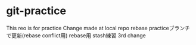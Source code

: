 ﻿# git-practice
This reo is for practice
Change made at local repo
rebase practiceブランチで更新(rebase conflict用)
rebase用
stash練習
3rd change
